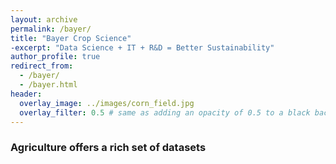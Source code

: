 ```yaml
---
layout: archive
permalink: /bayer/
title: "Bayer Crop Science"
-excerpt: "Data Science + IT + R&D = Better Sustainability"
author_profile: true
redirect_from:
  - /bayer/
  - /bayer.html
header:
  overlay_image: ../images/corn_field.jpg
  overlay_filter: 0.5 # same as adding an opacity of 0.5 to a black background
---
```


### Agriculture offers a rich set of datasets
